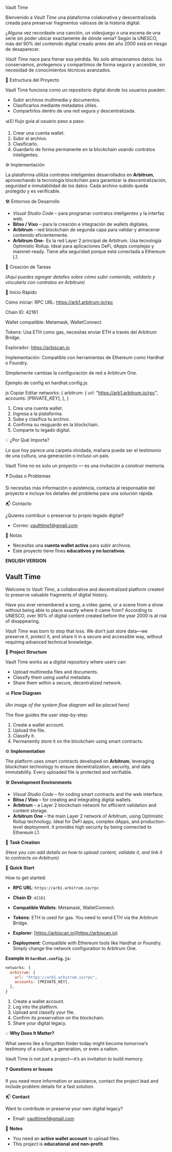 Vault Time

Bienvenido a *Vault Time* una plataforma colaborativa y descentralizada creada para preservar fragmentos valiosos de la historia digital.

¿Alguna vez recordaste una canción, un videojuego o una escena de una serie sin poder ubicar exactamente de dónde venía? Según la UNESCO, más del 90% del contenido digital creado antes del año 2000 está en riesgo de desaparecer.

*Vault Time* nace para frenar esa pérdida. No solo almacenamos datos: los conservamos, protegemos y compartimos de forma segura y accesible, sin necesidad de conocimientos técnicos avanzados.


🔧 Estructura del Proyecto

Vault Time funciona como un repositorio digital donde los usuarios pueden:

- Subir archivos multimedia y documentos.
- Clasificarlos mediante metadatos útiles.
- Compartirlos dentro de una red segura y descentralizada.


📊El flujo guía al usuario paso a paso:

1. Crear una cuenta wallet.
2. Subir el archivo.
3. Clasificarlo.
4. Guardarlo de forma permanente en la blockchain usando contratos inteligentes.

⚙️ Implementación

La plataforma utiliza contratos inteligentes desarrollados en **Arbitrum**, aprovechando la tecnología blockchain para garantizar la descentralización, seguridad e inmutabilidad de los datos. Cada archivo subido queda protegido y es verificable.

🛠 Entornos de Desarrollo

- *Visual Studio Code* – para programar contratos inteligentes y la interfaz web.
- **Bitso / Vixo** – para la creación e integración de wallets digitales.
- **Arbitrum** – red blockchain de segunda capa para validar y almacenar contenido eficientemente.
- **Arbitrum One**- Es la red Layer 2 principal de Arbitrum. Usa tecnología Optimistic Rollup. Ideal para aplicaciones DeFi, dApps complejas y mainnet-ready. Tiene alta seguridad porque está conectada a Ethereum L1.

📌 Creación de Tareas

*(Aquí puedes agregar detalles sobre cómo subir contenido, validarlo y vincularlo con contratos en Arbitrum)*

 🚀 Inicio Rápido

Cómo iniciar:
RPC URL:
https://arb1.arbitrum.io/rpc

Chain ID: 42161

Wallet compatible: Metamask, WalletConnect.

Tokens: Usa ETH como gas, necesitas enviar ETH a través del Arbitrum Bridge.

Explorador:
https://arbiscan.io

Implementación:
Compatible con herramientas de Ethereum como Hardhat o Foundry.

Simplemente cambias la configuración de red a Arbitrum One.

Ejemplo de config en hardhat.config.js:

js
Copiar
Editar
networks: {
  arbitrum: {
    url: "https://arb1.arbitrum.io/rpc",
    accounts: [PRIVATE_KEY],
  },
}


1. Crea una cuenta wallet.
2. Ingresa a la plataforma.
3. Sube y clasifica tu archivo.
4. Confirma su resguardo en la blockchain.
5. Comparte tu legado digital.

 💡 ¿Por Qué Importa?

Lo que hoy parece una carpeta olvidada, mañana puede ser el testimonio de una cultura, una generación o incluso un país.

Vault Time no es solo un proyecto — es una invitación a construir memoria.

❓ Dudas o Problemas

Si necesitas más información o asistencia, contacta al responsable del proyecto e incluye los detalles del problema para una solución rápida.

 📬 Contacto

¿Quieres contribuir o preservar tu propio legado digital?

- Correo: vaulttime1@gmail.com

📝 Notas

- Necesitas una **cuenta wallet activa** para subir archivos.
- Este proyecto tiene fines **educativos y no lucrativos**.


**ENGLISH VERSION**

## Vault Time

Welcome to *Vault Time*, a collaborative and decentralized platform created to preserve valuable fragments of digital history.

Have you ever remembered a song, a video game, or a scene from a show without being able to place exactly where it came from? According to UNESCO, over 90% of digital content created before the year 2000 is at risk of disappearing.

*Vault Time* was born to stop that loss. We don’t just store data—we preserve it, protect it, and share it in a secure and accessible way, without requiring advanced technical knowledge.


🔧 **Project Structure**

Vault Time works as a digital repository where users can:

* Upload multimedia files and documents.
* Classify them using useful metadata.
* Share them within a secure, decentralized network.


📊 **Flow Diagram**

*(An image of the system flow diagram will be placed here)*

The flow guides the user step-by-step:

1. Create a wallet account.
2. Upload the file.
3. Classify it.
4. Permanently store it on the blockchain using smart contracts.


⚙️ **Implementation**

The platform uses smart contracts developed on **Arbitrum**, leveraging blockchain technology to ensure decentralization, security, and data immutability. Every uploaded file is protected and verifiable.


🛠 **Development Environments**

* *Visual Studio Code* – for coding smart contracts and the web interface.
* **Bitso / Vixo** – for creating and integrating digital wallets.
* **Arbitrum** – a Layer 2 blockchain network for efficient validation and content storage.
* **Arbitrum One** – the main Layer 2 network of Arbitrum, using Optimistic Rollup technology. Ideal for DeFi apps, complex dApps, and production-level deployment. It provides high security by being connected to Ethereum L1.


📌 **Task Creation**

*(Here you can add details on how to upload content, validate it, and link it to contracts on Arbitrum)*


🚀 **Quick Start**

How to get started:

* **RPC URL**:
  `https://arb1.arbitrum.io/rpc`

* **Chain ID**:
  `42161`

* **Compatible Wallets**:
  Metamask, WalletConnect.

* **Tokens**:
  ETH is used for gas. You need to send ETH via the Arbitrum Bridge.

* **Explorer**:
  [https://arbiscan.io](https://arbiscan.io)

* **Deployment**:
  Compatible with Ethereum tools like Hardhat or Foundry.
  Simply change the network configuration to Arbitrum One.

**Example in `hardhat.config.js`:**

```js
networks: {
  arbitrum: {
    url: "https://arb1.arbitrum.io/rpc",
    accounts: [PRIVATE_KEY],
  },
}
```

1. Create a wallet account.
2. Log into the platform.
3. Upload and classify your file.
4. Confirm its preservation on the blockchain.
5. Share your digital legacy.


💡 **Why Does It Matter?**

What seems like a forgotten folder today might become tomorrow’s testimony of a culture, a generation, or even a nation.

Vault Time is not just a project—it’s an invitation to build memory.


❓ **Questions or Issues**

If you need more information or assistance, contact the project lead and include problem details for a fast solution.

📬 **Contact**

Want to contribute or preserve your own digital legacy?

* Email: vaulttime1@gmail.com


📝 **Notes**

* You need an **active wallet account** to upload files.
* This project is **educational and non-profit**.


